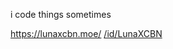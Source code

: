 i code things sometimes<br>

https://lunaxcbn.moe/
[/id/LunaXCBN](https://steamcommunity.com/id/LunaXCBN/)<br />
